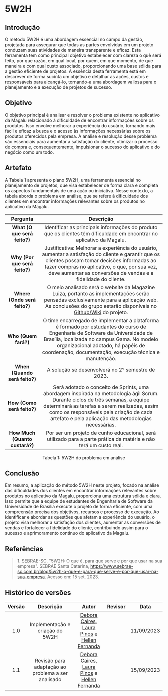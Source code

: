 # 5W2H

## Introdução

O método 5W2H é uma abordagem essencial no campo da gestão, projetada para assegurar que todas as partes envolvidas em um projeto conduzam suas atividades de maneira transparente e eficaz. Esta ferramenta tem como principal objetivo estabelecer com clareza o quê será feito, por que razão, em qual local, por quem, em que momento, de que maneira e com qual custo associado, proporcionando uma base sólida para a gestão eficiente de projetos. A essência desta ferramenta está em descrever de forma sucinta um objetivo e detalhar as ações, custos e responsáveis para alcançá-lo, tornando-a uma abordagem valiosa para o planejamento e a execução de projetos de sucesso.

## Objetivo

O objetivo principal é analisar e resolver o problema existente no aplicativo da Magalu relacionado à dificuldade de encontrar informações sobre os produtos. Isso envolve melhorar a experiência do usuário, tornando mais fácil e eficaz a busca e o acesso às informações necessárias sobre os produtos oferecidos pela empresa. A análise e resolução desse problema são essenciais para aumentar a satisfação do cliente, otimizar o processo de compra e, consequentemente, impulsionar o sucesso do aplicativo e do negócio como um todo.

## Artefato

A Tabela 1 apresenta o plano 5W2H, uma ferramenta essencial no planejamento de projetos, que visa estabelecer de forma clara e completa os aspectos fundamentais de uma ação ou iniciativa. Nesse contexto, a tabela aborda o problema em análise, que se refere à dificuldade dos clientes em encontrar informações relevantes sobre os produtos no aplicativo da Magalu.

|          Pergunta          |                                                                                       Descrição                                                                                       |
| :------------------------: | :---------------------------------------------------------------------------------------------------------------------------------------------------------------------------------------: |
|  **What (O que será feito?)**  | Identificar as principais informações do produto que os clientes têm dificuldade em encontrar no aplicativo da Magalu. |
| **Why (Por que será feito?)**  | Justificativa: Melhorar a experiência do usuário, aumentar a satisfação do cliente e garantir que os clientes possam tomar decisões informadas ao fazer compras no aplicativo, o que, por sua vez, deve aumentar as conversões de vendas e a fidelidade do cliente. |
|      **Where (Onde será feito?)**      | O meio analisado será o website da Magazine Luiza, portanto as implementações serão pensadas exclusivamente para a aplicação web. As conclusões do grupo estarão disponíveis no [Github/Wiki](https://unbarqdsw2023-2.github.io/2023.2_G7_ProjetoMagazineLuiza/) do projeto. |
| **Who (Quem fará?)** |  O time encarregado de implementar a plataforma é formado por estudantes do curso de Engenharia de Software da Universidade de Brasília, localizada no campus Gama. No modelo organizacional adotado, há papéis de coordenação, documentação, execução técnica e manutenção. |
| **When (Quando será feito?)** |  A solução se desenvolverá no 2° semestre de 2023. |
| **How (Como será feito?)** | Será adotado o conceito de Sprints, uma abordagem inspirada na metodologia ágil Scrum. Durante ciclos de três semanas, a equipe determinará as tarefas a serem realizadas, assim como os responsáveis pela criação de cada artefato e pela aplicação das metodologias necessárias. |
| **How Much (Quanto custará?)** |  Por ser um projeto de cunho educacional, será utilizado para a parte prática da matéria e não terá um custo real. |
<p align="center">Tabela 1: 5W2H do problema em análise</p>

## Conclusão

Em resumo, a aplicação do método 5W2H neste projeto, focado na análise das dificuldades dos clientes em encontrar informações relevantes sobre produtos no aplicativo da Magalu, proporciona uma estrutura sólida e clara. Isso permite que a equipe de estudantes de Engenharia de Software da Universidade de Brasília execute o projeto de forma eficiente, com uma compreensão precisa dos objetivos, recursos e processo de execução. Ao identificar e abordar as questões que afetam a experiência do usuário, o projeto visa melhorar a satisfação dos clientes, aumentar as conversões de vendas e fortalecer a fidelidade do cliente, contribuindo assim para o sucesso e aprimoramento contínuo do aplicativo da Magalu.

## Referências
> <a id="ancora1"></a> 1. SEBRAE-SC. "5W2H: O que é, para que serve e por que usar na sua empresa". SEBRAE Santa Catarina, <https://www.sebrae-sc.com.br/blog/5w2h-o-que-e-para-que-serve-e-por-que-usar-na-sua-empresa>. Acesso em: 15 set. 2023.  

## Histórico de versões

| Versão |            Descrição            |                                                                      Autor                                                                       | Revisor |    Data    |
| :----: | :-----------------------------: | :----------------------------------------------------------------------------------------------------------------------------------------------: | :-----: | :--------: |
|  1.0   | Implementação e criação do 5W2H | [Debora Caires](https://github.com/deboracaires), [Laura Pinos](https://github.com/laurapinos) e [Hellen Fernanda](https://github.com/Hellen159) |         | 11/09/2023 |
|  1.1   | Revisão para adaptação ao problema a ser analisado | [Debora Caires](https://github.com/deboracaires), [Laura Pinos](https://github.com/laurapinos) e [Hellen Fernanda](https://github.com/Hellen159) |         | 15/09/2023 |
